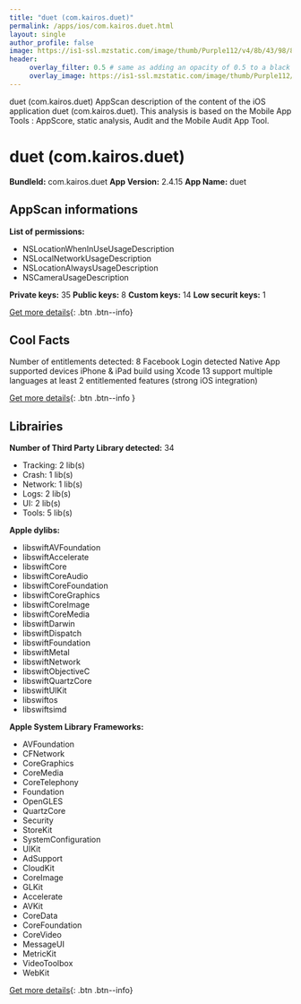 ```yaml
---
title: "duet (com.kairos.duet)"
permalink: /apps/ios/com.kairos.duet.html
layout: single
author_profile: false
image: https://is1-ssl.mzstatic.com/image/thumb/Purple112/v4/8b/43/98/8b439895-6496-8239-17c7-68007e799a6a/DuetDisplayAppIcon-0-0-1x_U007emarketing-0-0-0-10-0-0-sRGB-0-0-0-GLES2_U002c0-512MB-85-220-0-0.png/512x512bb.jpg
header: 
     overlay_filter: 0.5 # same as adding an opacity of 0.5 to a black background
     overlay_image: https://is1-ssl.mzstatic.com/image/thumb/Purple112/v4/8b/43/98/8b439895-6496-8239-17c7-68007e799a6a/DuetDisplayAppIcon-0-0-1x_U007emarketing-0-0-0-10-0-0-sRGB-0-0-0-GLES2_U002c0-512MB-85-220-0-0.png/512x512bb.jpg
---
```

duet (com.kairos.duet) AppScan description of the content of the iOS application duet (com.kairos.duet). This analysis is based on the Mobile App Tools : AppScore, static analysis, Audit and the Mobile Audit App Tool.

# duet (com.kairos.duet)

**BundleId:** com.kairos.duet
**App Version:** 2.4.15
**App Name:** duet


## AppScan informations 

**List of permissions:** 
- NSLocationWhenInUseUsageDescription
- NSLocalNetworkUsageDescription
- NSLocationAlwaysUsageDescription
- NSCameraUsageDescription
  
  
**Private keys:** 35
**Public keys:** 8
**Custom keys:** 14
**Low securit keys:** 1
  
[Get more details](/pricing.html){: .btn .btn--info}

## Cool Facts

Number of entitlements detected: 8
Facebook Login detected
Native App
supported devices iPhone & iPad
build using Xcode 13
support multiple languages
at least 2 entitlemented features (strong iOS integration)
  
[Get more details](/pricing.html){: .btn .btn--info }

## Librairies 
**Number of Third Party Library detected:** 34
- Tracking: 2 lib(s)
- Crash: 1 lib(s)
- Network: 1 lib(s)
- Logs: 2 lib(s)
- UI: 2 lib(s)
- Tools: 5 lib(s)


**Apple dylibs:**
- libswiftAVFoundation
- libswiftAccelerate
- libswiftCore
- libswiftCoreAudio
- libswiftCoreFoundation
- libswiftCoreGraphics
- libswiftCoreImage
- libswiftCoreMedia
- libswiftDarwin
- libswiftDispatch
- libswiftFoundation
- libswiftMetal
- libswiftNetwork
- libswiftObjectiveC
- libswiftQuartzCore
- libswiftUIKit
- libswiftos
- libswiftsimd


**Apple System Library Frameworks:**
- AVFoundation
- CFNetwork
- CoreGraphics
- CoreMedia
- CoreTelephony
- Foundation
- OpenGLES
- QuartzCore
- Security
- StoreKit
- SystemConfiguration
- UIKit
- AdSupport
- CloudKit
- CoreImage
- GLKit
- Accelerate
- AVKit
- CoreData
- CoreFoundation
- CoreVideo
- MessageUI
- MetricKit
- VideoToolbox
- WebKit


  
[Get more details](/pricing.html){: .btn .btn--info}

